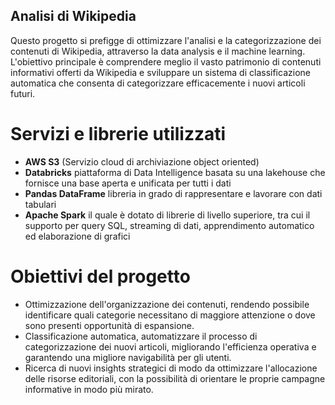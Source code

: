 ## Analisi di Wikipedia
Questo progetto si prefigge di ottimizzare l'analisi e la categorizzazione dei contenuti di Wikipedia, attraverso la data analysis e il machine learning. L'obiettivo principale è comprendere meglio il vasto patrimonio di contenuti informativi offerti da Wikipedia e sviluppare un sistema di classificazione automatica che consenta di categorizzare efficacemente i nuovi articoli futuri.

# Servizi e librerie utilizzati
- <strong>AWS S3</strong> (Servizio cloud di archiviazione object oriented)
- <strong>Databricks</strong> piattaforma di Data Intelligence basata su una lakehouse che fornisce una base aperta e unificata per tutti i dati
- <strong>Pandas DataFrame</strong> libreria in grado di rappresentare e lavorare con dati tabulari
- <strong>Apache Spark</strong> il quale è dotato di librerie di livello superiore, tra cui il supporto per query SQL, streaming di dati, apprendimento automatico ed elaborazione di grafici

# Obiettivi del progetto
- Ottimizzazione dell'organizzazione dei contenuti, rendendo possibile identificare quali categorie necessitano di maggiore attenzione o dove sono presenti opportunità di espansione.
- Classificazione automatica, automatizzare il processo di categorizzazione dei nuovi articoli, migliorando l'efficienza operativa e garantendo una migliore navigabilità per gli utenti.
- Ricerca di nuovi insights strategici di modo da ottimizzare l'allocazione delle risorse editoriali, con la possibilità di orientare le proprie campagne informative in modo più mirato.
